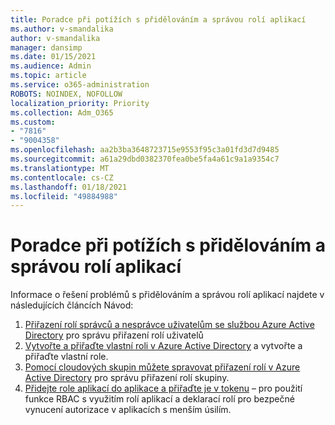```yaml
---
title: Poradce při potížích s přidělováním a správou rolí aplikací
ms.author: v-smandalika
author: v-smandalika
manager: dansimp
ms.date: 01/15/2021
ms.audience: Admin
ms.topic: article
ms.service: o365-administration
ROBOTS: NOINDEX, NOFOLLOW
localization_priority: Priority
ms.collection: Adm_O365
ms.custom:
- "7816"
- "9004358"
ms.openlocfilehash: aa2b3ba3648723715e9553f95c3a01fd3d7d9485
ms.sourcegitcommit: a61a29dbd0382370fea0be5fa4a61c9a1a9354c7
ms.translationtype: MT
ms.contentlocale: cs-CZ
ms.lasthandoff: 01/18/2021
ms.locfileid: "49884988"
---
```

# <a name="troubleshoot-issues-with-application-role-assignment-and-management"></a>Poradce při potížích s přidělováním a správou rolí aplikací

Informace o řešení problémů s přidělováním a správou rolí aplikací najdete v následujících článcích Návod:

1. [Přiřazení rolí správců a nesprávce uživatelům se službou Azure Active Directory](https://docs.microsoft.com/azure/active-directory/fundamentals/active-directory-users-assign-role-azure-portal) pro správu přiřazení rolí uživatelů
2. [Vytvořte a přiřaďte vlastní roli v Azure Active Directory](https://docs.microsoft.com/azure/active-directory/roles/custom-create) a vytvořte a přiřaďte vlastní role.
3. [Pomocí cloudových skupin můžete spravovat přiřazení rolí v Azure Active Directory](https://docs.microsoft.com/azure/active-directory/roles/groups-concept) pro správu přiřazení rolí skupiny.
4. [Přidejte role aplikací do aplikace a přiřaďte je v tokenu](https://docs.microsoft.com/azure/active-directory/develop/howto-add-app-roles-in-azure-ad-apps#app-roles-vs-groups) – pro použití funkce RBAC s využitím rolí aplikací a deklarací rolí pro bezpečné vynucení autorizace v aplikacích s menším úsilím.
